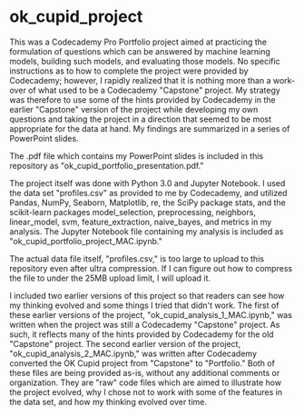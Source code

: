 # ok_cupid_project

This was a Codecademy Pro Portfolio project aimed at practicing the formulation of questions which can be answered by machine learning models, building such models, and evaluating those models. No specific instructions as to how to complete the project were provided by Codecademy; however, I rapidly realized that it is nothing more than a work-over of what used to be a Codecademy "Capstone" project. My strategy was therefore to use some of the hints provided by Codecademy in the earlier "Capstone" version of the project while developing my own questions and taking the project in a direction that seemed to be most appropriate for the data at hand. My findings are summarized in a series of PowerPoint slides.

The .pdf file which contains my PowerPoint slides is included in this repository as "ok_cupid_portfolio_presentation.pdf."

The project itself was done with Python 3.0 and Jupyter Notebook. I used the data set "profiles.csv" as provided to me by Codecademy, and utilized Pandas, NumPy, Seaborn, Matplotlib, re, the SciPy package stats, and the scikit-learn packages model_selection, preprocessing, neighbors, linear_model, svm, feature_extraction, naive_bayes, and metrics in my analysis. The Jupyter Notebook file containing my analysis is included as "ok_cupid_portfolio_project_MAC.ipynb."

The actual data file itself, "profiles.csv," is too large to upload to this repository even after ultra compression. If I can figure out how to compress the file to under the 25MB upload limit, I will upload it. 

I included two earlier versions of this project so that readers can see how my thinking evolved and some things I tried that didn't work. The first of these earlier versions of the project, "ok_cupid_analysis_1_MAC.ipynb," was written when the project was still a Codecademy "Capstone" project. As such, it reflects many of the hints provided by Codecademy for the old "Capstone" project. The second earlier version of the project, "ok_cupid_analysis_2_MAC.ipynb," was written after Codecademy converted the OK Cupid project from "Capstone" to "Portfolio." Both of these files are being provided as-is, without any additional comments or organization. They are "raw" code files which are aimed to illustrate how the project evolved, why I chose not to work with some of the features in the data set, and how my thinking evolved over time.
